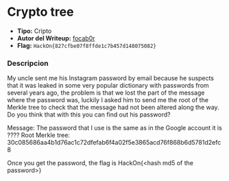 # Crypto tree #

- **Tipo:** Cripto
- **Autor del Writeup:** [focab0r](https://github.com/focab0r)
- **Flag:** `HackOn{827cfbe07f8ffde1c7b457d148075082}`

### Descripcion ###

My uncle sent me his Instagram password by email because he suspects that it was leaked in some very popular dictionary with passwords from several years ago, the problem is that we lost the part of the message where the password was, luckily I asked him to send me the root of the Merkle tree to check that the message had not been altered along the way. Do you think that with this you can find out his password?

Message: The password that I use is the same as in the Google account it is ????
Root Merkle tree: 30c085686aa4b1d76ac1c72dfefab6f4a02f5e3865acd76f868b6d5781d2efc8

Once you get the password, the flag is HackOn{\<hash md5 of the password\>}
